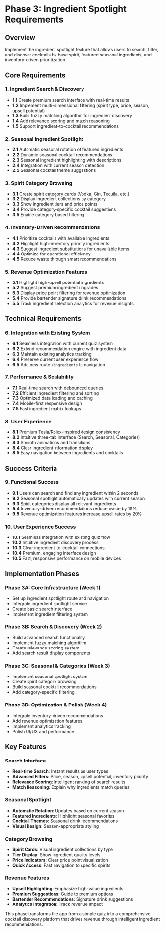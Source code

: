 # Phase 3: Ingredient Spotlight Requirements

## Overview
Implement the ingredient spotlight feature that allows users to search, filter, and discover cocktails by base spirit, featured seasonal ingredients, and inventory-driven prioritization.

## Core Requirements

### 1. Ingredient Search & Discovery
- **1.1** Create premium search interface with real-time results
- **1.2** Implement multi-dimensional filtering (spirit type, price, season, upsell potential)
- **1.3** Build fuzzy matching algorithm for ingredient discovery
- **1.4** Add relevance scoring and match reasoning
- **1.5** Support ingredient-to-cocktail recommendations

### 2. Seasonal Ingredient Spotlight
- **2.1** Automatic seasonal rotation of featured ingredients
- **2.2** Dynamic seasonal cocktail recommendations
- **2.3** Seasonal ingredient highlighting with descriptions
- **2.4** Integration with current season detection
- **2.5** Seasonal cocktail theme suggestions

### 3. Spirit Category Browsing
- **3.1** Create spirit category cards (Vodka, Gin, Tequila, etc.)
- **3.2** Display ingredient collections by category
- **3.3** Show ingredient tiers and price points
- **3.4** Provide category-specific cocktail suggestions
- **3.5** Enable category-based filtering

### 4. Inventory-Driven Recommendations
- **4.1** Prioritize cocktails with available ingredients
- **4.2** Highlight high-inventory priority ingredients
- **4.3** Suggest ingredient substitutions for unavailable items
- **4.4** Optimize for operational efficiency
- **4.5** Reduce waste through smart recommendations

### 5. Revenue Optimization Features
- **5.1** Highlight high-upsell potential ingredients
- **5.2** Suggest premium ingredient upgrades
- **5.3** Display price point filtering for revenue optimization
- **5.4** Provide bartender signature drink recommendations
- **5.5** Track ingredient selection analytics for revenue insights

## Technical Requirements

### 6. Integration with Existing System
- **6.1** Seamless integration with current quiz system
- **6.2** Extend recommendation engine with ingredient data
- **6.3** Maintain existing analytics tracking
- **6.4** Preserve current user experience flow
- **6.5** Add new route `/ingredients` to navigation

### 7. Performance & Scalability
- **7.1** Real-time search with debounced queries
- **7.2** Efficient ingredient filtering and sorting
- **7.3** Optimized data loading and caching
- **7.4** Mobile-first responsive design
- **7.5** Fast ingredient matrix lookups

### 8. User Experience
- **8.1** Premium Tesla/Rolex-inspired design consistency
- **8.2** Intuitive three-tab interface (Search, Seasonal, Categories)
- **8.3** Smooth animations and transitions
- **8.4** Clear ingredient information display
- **8.5** Easy navigation between ingredients and cocktails

## Success Criteria

### 9. Functional Success
- **9.1** Users can search and find any ingredient within 2 seconds
- **9.2** Seasonal spotlight automatically updates with current season
- **9.3** Spirit categories display all relevant ingredients
- **9.4** Inventory-driven recommendations reduce waste by 15%
- **9.5** Revenue optimization features increase upsell rates by 20%

### 10. User Experience Success
- **10.1** Seamless integration with existing quiz flow
- **10.2** Intuitive ingredient discovery process
- **10.3** Clear ingredient-to-cocktail connections
- **10.4** Premium, engaging interface design
- **10.5** Fast, responsive performance on mobile devices

## Implementation Phases

### Phase 3A: Core Infrastructure (Week 1)
- Set up ingredient spotlight route and navigation
- Integrate ingredient spotlight service
- Create basic search interface
- Implement ingredient filtering system

### Phase 3B: Search & Discovery (Week 2)
- Build advanced search functionality
- Implement fuzzy matching algorithm
- Create relevance scoring system
- Add search result display components

### Phase 3C: Seasonal & Categories (Week 3)
- Implement seasonal spotlight system
- Create spirit category browsing
- Build seasonal cocktail recommendations
- Add category-specific filtering

### Phase 3D: Optimization & Polish (Week 4)
- Integrate inventory-driven recommendations
- Add revenue optimization features
- Implement analytics tracking
- Polish UI/UX and performance

## Key Features

### Search Interface
- **Real-time Search**: Instant results as user types
- **Advanced Filters**: Price, season, upsell potential, inventory priority
- **Relevance Scoring**: Intelligent ranking of search results
- **Match Reasoning**: Explain why ingredients match queries

### Seasonal Spotlight
- **Automatic Rotation**: Updates based on current season
- **Featured Ingredients**: Highlight seasonal favorites
- **Cocktail Themes**: Seasonal drink recommendations
- **Visual Design**: Season-appropriate styling

### Category Browsing
- **Spirit Cards**: Visual ingredient collections by type
- **Tier Display**: Show ingredient quality levels
- **Price Indicators**: Clear price point visualization
- **Quick Access**: Fast navigation to specific spirits

### Revenue Features
- **Upsell Highlighting**: Emphasize high-value ingredients
- **Premium Suggestions**: Guide to premium options
- **Bartender Recommendations**: Signature drink suggestions
- **Analytics Integration**: Track revenue impact

This phase transforms the app from a simple quiz into a comprehensive cocktail discovery platform that drives revenue through intelligent ingredient recommendations.
